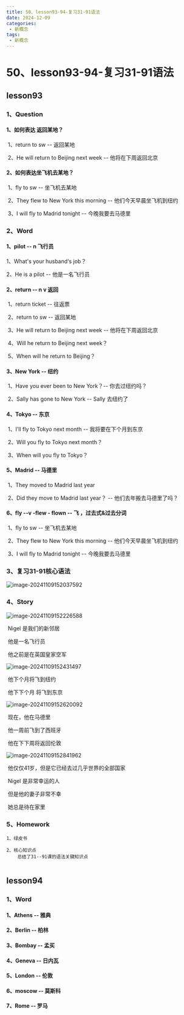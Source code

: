 ```yaml
---
title: 50、lesson93-94-复习31-91语法
date: 2024-12-09
categories:
 - 新概念
tags:
 - 新概念
---
```




# 50、lesson93-94-复习31-91语法



## lesson93



### 1、Question

#### 	1、如何表达 返回某地？

​	1、return to sw -- 返回某地

​	2、He will return to Beijing next week -- 他将在下周返回北京



#### 	2、如何表达坐飞机去某地？

​	1、fly to sw -- 坐飞机去某地

​	2、They flew to New York this morning -- 他们今天早晨坐飞机到纽约

​	3、I will fly to Madrid tonight -- 今晚我要去马德里



### 2、Word



#### 	1、pilot -- n 飞行员

1、What's your husband‘s job？

2、He is a pilot -- 他是一名飞行员



#### 2、return -- n v 返回

​	1、return ticket -- 往返票

​	2、return to sw -- 返回某地

​	3、He will return to Beijing next week -- 他将在下周返回北京

​	4、Will he return to Beijing next week？

​	5、When will he return to Beijing？



#### 3、New York -- 纽约

​	1、Have you ever been to New York？-- 你去过纽约吗？

​	2、Sally has gone to New York -- Sally 去纽约了





#### 4、Tokyo -- 东京

​	1、I'll fly to Tokyo next month -- 我将要在下个月到东京

​	2、Will you fly to Tokyo next month？

​	3、When will you fly to Tokyo？



#### 5、Madrid -- 马德里

​	1、They moved to Madrid last year

​	2、Did they move to Madrid last year？ -- 他们去年搬去马德里了吗？



#### 6、fly --v -flew - flown -- 飞 ，过去式&过去分词

​	1、fly to sw -- 坐飞机去某地

​	2、They flew to New York this morning -- 他们今天早晨坐飞机到纽约

​	3、I will fly to Madrid tonight -- 今晚我要去马德里



### 3、复习31-91核心语法

![image-20241109152037592](./../../.vuepress/public/images/image-20241109152037592.png)





### 4、Story

![image-20241109152226588](./../../.vuepress/public/images/image-20241109152226588.png)

​	Nigel 是我们的新邻居

​	他是一名飞行员

​	他之前是在英国皇家空军





![image-20241109152431497](./../../.vuepress/public/images/image-20241109152431497.png)

​	他下个月将飞到纽约

​	他下下个月 将飞到东京



![image-20241109152620092](./../../.vuepress/public/images/image-20241109152620092.png)

​	现在，他在马德里

​	他一周前飞到了西班牙

​	他在下下周将返回伦敦



![image-20241109152841962](./../../.vuepress/public/images/image-20241109152841962.png)

​	他仅仅41岁，但是它已经去过几乎世界的全部国家

​	Nigel 是非常幸运的人

​	但是他的妻子非常不幸

​	她总是待在家里





### 5、Homework

```
1、绿皮书

2、核心知识点
	总结了31--91课的语法关键知识点
	
```





## lesson94



### 1、Word

#### 1、Athens -- 雅典



#### 2、Berlin -- 柏林



#### 3、Bombay -- 孟买



#### 4、Geneva -- 日内瓦



#### 5、London -- 伦敦



#### 6、moscow -- 莫斯科

 

#### 7、Rome -- 罗马



























































































